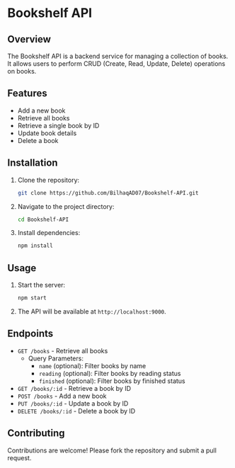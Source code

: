 # Bookshelf API

## Overview
The Bookshelf API is a backend service for managing a collection of books. It allows users to perform CRUD (Create, Read, Update, Delete) operations on books.

## Features
- Add a new book
- Retrieve all books
- Retrieve a single book by ID
- Update book details
- Delete a book

## Installation
1. Clone the repository:
    ```sh
    git clone https://github.com/BilhaqAD07/Bookshelf-API.git
    ```
2. Navigate to the project directory:
    ```sh
    cd Bookshelf-API
    ```
3. Install dependencies:
    ```sh
    npm install
    ```

## Usage
1. Start the server:
    ```sh
    npm start
    ```
2. The API will be available at `http://localhost:9000`.

## Endpoints
- `GET /books` - Retrieve all books
    - Query Parameters:
        - `name` (optional): Filter books by name
        - `reading` (optional): Filter books by reading status
        - `finished` (optional): Filter books by finished status
- `GET /books/:id` - Retrieve a book by ID
- `POST /books` - Add a new book
- `PUT /books/:id` - Update a book by ID
- `DELETE /books/:id` - Delete a book by ID

## Contributing
Contributions are welcome! Please fork the repository and submit a pull request.